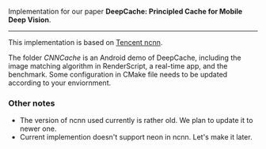 Implementation for our paper **DeepCache: Principled Cache for Mobile Deep Vision**.

---

This implementation is based on [Tencent ncnn](https://github.com/Tencent/ncnn).

The folder *CNNCache* is an Android demo of DeepCache, including the image matching algorithm in RenderScript, a real-time app, and the benchmark. Some configuration in CMake file needs to be updated according to your enviornment.


### Other notes
* The version of ncnn used currently is rather old. We plan to update it to newer one.
* Current implemention doesn't support neon in ncnn. Let's make it later.